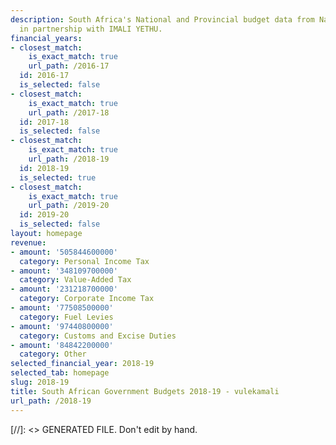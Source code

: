 ```yaml
---
description: South Africa's National and Provincial budget data from National Treasury
  in partnership with IMALI YETHU.
financial_years:
- closest_match:
    is_exact_match: true
    url_path: /2016-17
  id: 2016-17
  is_selected: false
- closest_match:
    is_exact_match: true
    url_path: /2017-18
  id: 2017-18
  is_selected: false
- closest_match:
    is_exact_match: true
    url_path: /2018-19
  id: 2018-19
  is_selected: true
- closest_match:
    is_exact_match: true
    url_path: /2019-20
  id: 2019-20
  is_selected: false
layout: homepage
revenue:
- amount: '505844600000'
  category: Personal Income Tax
- amount: '348109700000'
  category: Value-Added Tax
- amount: '231218700000'
  category: Corporate Income Tax
- amount: '77508500000'
  category: Fuel Levies
- amount: '97440800000'
  category: Customs and Excise Duties
- amount: '84842200000'
  category: Other
selected_financial_year: 2018-19
selected_tab: homepage
slug: 2018-19
title: South African Government Budgets 2018-19 - vulekamali
url_path: /2018-19
---
```

[//]: <> GENERATED FILE. Don't edit by hand.